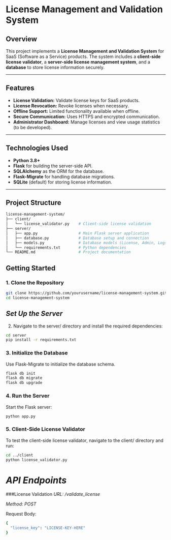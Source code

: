 # **License Management and Validation System**

## **Overview**

This project implements a **License Management and Validation System** for SaaS (Software as a Service) products. The system includes a **client-side license validator**, a **server-side license management system**, and a **database** to store license information securely.

---

## **Features**

- **License Validation:** Validate license keys for SaaS products.
- **License Revocation:** Revoke licenses when necessary.
- **Offline Support:** Limited functionality available when offline.
- **Secure Communication:** Uses HTTPS and encrypted communication.
- **Administrator Dashboard:** Manage licenses and view usage statistics (to be developed).

---

## **Technologies Used**

- **Python 3.8+**
- **Flask** for building the server-side API.
- **SQLAlchemy** as the ORM for the database.
- **Flask-Migrate** for handling database migrations.
- **SQLite** (default) for storing license information.

---

## **Project Structure**

```bash
license-management-system/
├── client/
│   └── license_validator.py    # Client-side license validation
├── server/
│   ├── app.py                  # Main Flask server application
│   ├── database.py             # Database setup and connection
│   ├── models.py               # Database models (License, Admin, Logs)
│   └── requirements.txt        # Python dependencies
└── README.md                   # Project documentation

```

## **Getting Started**

### **1. Clone the Repository**

```bash
git clone https://github.com/yourusername/license-management-system.git 
cd license-management-system
```

## *Set Up the Server*
2. Navigate to the server/ directory and install the required dependencies:

```bash
cd server 
pip install -r requirements.txt
```
### **3. Initialize the Database**
Use Flask-Migrate to initialize the database schema.
```bash
flask db init 
flask db migrate 
flask db upgrade
```
### **4. Run the Server**
Start the Flask server:
```bash
python app.py
```
### **5. Client-Side License Validator**
To test the client-side license validator, navigate to the client/ directory and run:
```bash
cd ../client 
python license_validator.py
```
# *API Endpoints*
###License Validation
*URL: /validate_license*

*Method: POST*

Request Body:
```bash
{
  "license_key": "LICENSE-KEY-HERE"
}
```
